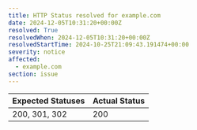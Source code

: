 ```yaml
---
title: HTTP Status resolved for example.com
date: 2024-12-05T10:31:20+00:00Z
resolved: True
resolvedWhen: 2024-12-05T10:31:20+00:00Z
resolvedStartTime: 2024-10-25T21:09:43.191474+00:00
severity: notice
affected:
  - example.com
section: issue
---
```


| Expected Statuses | Actual Status  |
|-------------------|----------------|
| 200, 301, 302 | 200 |
